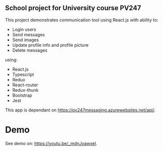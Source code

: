 ## School project for University course PV247
This project demonstrates communication tool using React.js with ability to:

- Login users
- Send messages
- Send images
- Update profile info and profile picture
- Delete messages

using:

- React.js
- Typescript
- Redux
- React-router
- Redux-thunk
- Bootstrap
- Jest

This app is dependant on https://pv247messaging.azurewebsites.net/api/.

# Demo
See demo on: https://youtu.be/_mdnJyawxeI.

